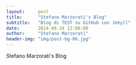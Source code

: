 ```yaml
---
layout:     post
title:      "Stefano Marzorati's Blog"
subtitle:   "Blog di TEST su GitHub con Jekyll"
date:       2014-09-24 12:00:00
author:     "Stefano Marzorati"
header-img: "img/post-bg-06.jpg"
---
```


<p>Stefano Marzorati's Blog</p>
